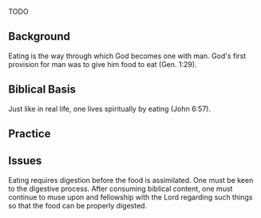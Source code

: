 TODO

## Background

Eating is the way through which God becomes one with man. God's first provision for man was to give him food to eat (Gen. 1:29).

## Biblical Basis

Just like in real life, one lives spiritually by eating (John 6:57).

## Practice


## Issues

Eating requires digestion before the food is assimilated. One must be keen to the digestive process. After consuming biblical content, one must continue to muse upon and fellowship with the Lord regarding such things so that the food can be properly digested. 